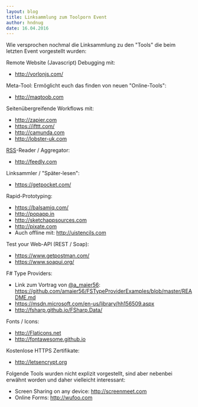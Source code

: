 ```yaml
---
layout: blog
title: Linksammlung zum Toolporn Event
author: hndnug
date: 16.04.2016
---
```


Wie versprochen nochmal die Linksammlung zu den "Tools" die beim letzten Event vorgestellt wurden:

Remote Website (Javascript) Debugging mit: 
* <http://vorlonjs.com/>

Meta-Tool: Ermöglicht euch das finden von neuen "Online-Tools": 
* <http://maqtoob.com>

Seitenübergreifende Workflows mit:
* <http://zapier.com> 
* <https://ifttt.com/>
* <http://camunda.com>
* <http://lobster-uk.com>

[RSS](https://en.wikipedia.org/wiki/RSS)-Reader / Aggregator: 
* <http://feedly.com>

Linksammler / "Später-lesen": 
* <https://getpocket.com/>

Rapid-Prototyping:
* <https://balsamiq.com/>
* <http://popapp.in>
* <http://sketchappsources.com>
* <http://pixate.com>
* Auch offline mit: <http://uistencils.com>

Test your Web-API (REST / Soap):
* <https://www.getpostman.com/> 
* <https://www.soapui.org/>

F# Type Providers:
* Link zum Vortrag von [@a_maier56](https://twitter.com/a_maier56/): <https://github.com/amaier56/FSTypeProviderExamples/blob/master/README.md>
* <https://msdn.microsoft.com/en-us/library/hh156509.aspx>
* <http://fsharp.github.io/FSharp.Data/>

Fonts / Icons:
* <http://Flaticons.net>
* <http://fontawesome.github.io>

Kostenlose HTTPS Zertifikate:
* <http://letsencrypt.org>


Folgende Tools wurden nicht explizit vorgestellt, sind aber nebenbei erwähnt worden und daher vielleicht interessant:
* Screen Sharing on any device: <http://screenmeet.com>
* Online Forms: <http://wufoo.com> 